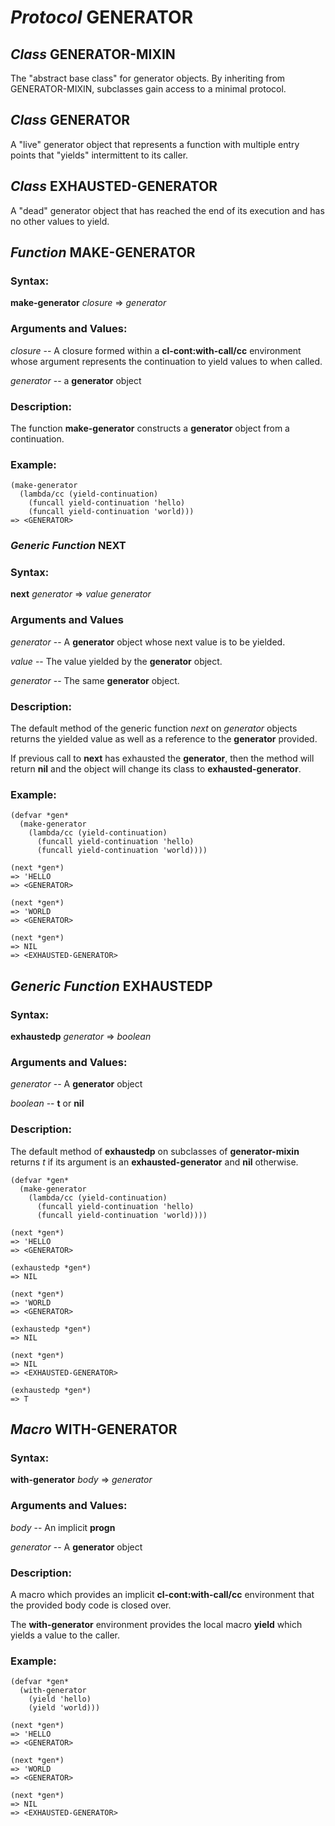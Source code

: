 # *Protocol* GENERATOR 

## *Class* GENERATOR-MIXIN

The "abstract base class" for generator objects. By inheriting from GENERATOR-MIXIN, subclasses gain access to a minimal protocol.

## *Class* GENERATOR

A "live" generator object that represents a function with multiple entry points that "yields" intermittent to its caller.

## *Class* EXHAUSTED-GENERATOR

A "dead" generator object that has reached the end of its execution and has no other values to yield.

## *Function* MAKE-GENERATOR

### Syntax:

**make-generator** *closure* => *generator*

### Arguments and Values:

*closure* -- A closure formed within a **cl-cont:with-call/cc** environment whose argument represents the continuation to yield values to when called.

*generator* -- a **generator** object

### Description:

The function **make-generator** constructs a **generator** object from a continuation.

### Example:

````
(make-generator 
  (lambda/cc (yield-continuation)
    (funcall yield-continuation 'hello)
    (funcall yield-continuation 'world)))
=> <GENERATOR>
````

### *Generic Function* NEXT

### Syntax:

**next** *generator* => *value* *generator*

### Arguments and Values

*generator* -- A **generator** object whose next value is to be yielded.

*value* -- The value yielded by the **generator** object.

*generator* -- The same **generator** object. 

### Description:

The default method of the generic function *next* on *generator* objects returns the yielded value as well as a reference to the **generator** provided.

If previous call to **next** has exhausted the **generator**, then the method will return **nil** and the object will change its class to **exhausted-generator**.

### Example:

````
(defvar *gen*
  (make-generator 
    (lambda/cc (yield-continuation)
      (funcall yield-continuation 'hello)
      (funcall yield-continuation 'world))))

(next *gen*)
=> 'HELLO
=> <GENERATOR>

(next *gen*)
=> 'WORLD
=> <GENERATOR>

(next *gen*)
=> NIL
=> <EXHAUSTED-GENERATOR>
```` 

## *Generic Function* EXHAUSTEDP

### Syntax:

**exhaustedp** *generator* => *boolean*

### Arguments and Values:

*generator* -- A **generator** object

*boolean* -- **t** or **nil**

### Description:

The default method of **exhaustedp** on subclasses of **generator-mixin** returns *t* if its argument is an **exhausted-generator** and **nil** otherwise.


````
(defvar *gen*
  (make-generator 
    (lambda/cc (yield-continuation)
      (funcall yield-continuation 'hello)
      (funcall yield-continuation 'world))))

(next *gen*)
=> 'HELLO
=> <GENERATOR>

(exhaustedp *gen*)
=> NIL

(next *gen*)
=> 'WORLD
=> <GENERATOR>

(exhaustedp *gen*)
=> NIL

(next *gen*)
=> NIL
=> <EXHAUSTED-GENERATOR>

(exhaustedp *gen*)
=> T

```` 

## *Macro* WITH-GENERATOR

### Syntax:

**with-generator** *body* => *generator*

### Arguments and Values:

*body* -- An implicit **progn**

*generator* -- A **generator** object

### Description:

A macro which provides an implicit **cl-cont:with-call/cc** environment that the provided body code is closed over. 

The **with-generator** environment provides the local macro **yield** which yields a value to the caller.

### Example:


````
(defvar *gen*
  (with-generator
    (yield 'hello)
    (yield 'world)))

(next *gen*)
=> 'HELLO
=> <GENERATOR>

(next *gen*)
=> 'WORLD
=> <GENERATOR>

(next *gen*)
=> NIL
=> <EXHAUSTED-GENERATOR>
```` 